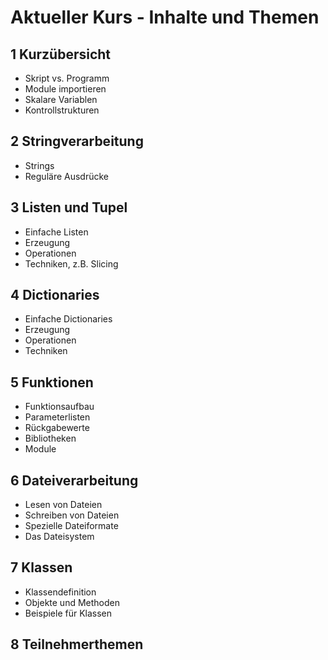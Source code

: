 # Aktueller Kurs - Inhalte und Themen

## 1 Kurzübersicht
- Skript vs. Programm
- Module importieren
- Skalare Variablen
- Kontrollstrukturen

## 2 Stringverarbeitung
- Strings
- Reguläre Ausdrücke

## 3 Listen und Tupel
- Einfache Listen
- Erzeugung
- Operationen
- Techniken, z.B. Slicing

## 4 Dictionaries
- Einfache Dictionaries
- Erzeugung
- Operationen
- Techniken

## 5 Funktionen
- Funktionsaufbau
- Parameterlisten
- Rückgabewerte
- Bibliotheken
- Module

## 6 Dateiverarbeitung
- Lesen von Dateien
- Schreiben von Dateien
- Spezielle Dateiformate
- Das Dateisystem

## 7 Klassen
- Klassendefinition
- Objekte und Methoden
- Beispiele für Klassen

## 8 Teilnehmerthemen

